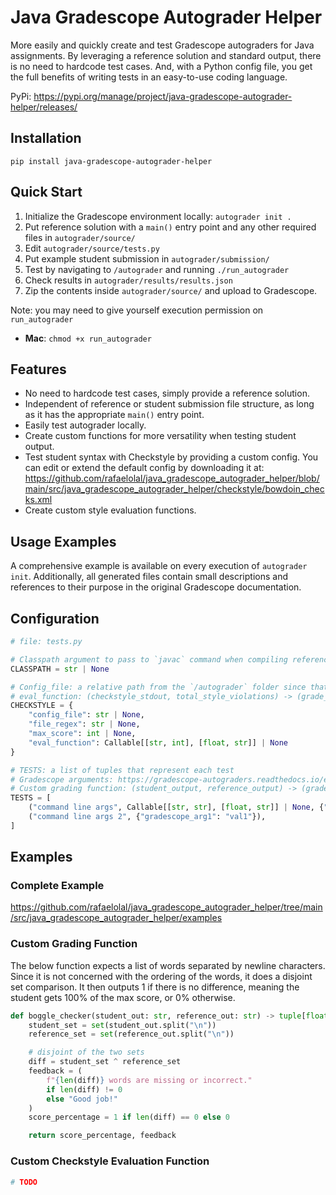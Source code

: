 # Java Gradescope Autograder Helper

More easily and quickly create and test Gradescope autograders for Java assignments. By leveraging a reference solution and standard output, there is no need to hardcode test cases. And, with a Python config file, you get the full benefits of writing tests in an easy-to-use coding language.

PyPi: https://pypi.org/manage/project/java-gradescope-autograder-helper/releases/

## Installation

`pip install java-gradescope-autograder-helper`

## Quick Start

1. Initialize the Gradescope environment locally: `autograder init .`
2. Put reference solution with a `main()` entry point and any other required files in `autograder/source/`
3. Edit `autograder/source/tests.py`
4. Put example student submission in `autograder/submission/`
5. Test by navigating to `/autograder` and running `./run_autograder`
6. Check results in `autograder/results/results.json`
7. Zip the contents inside `autograder/source/` and upload to Gradescope.

Note: you may need to give yourself execution permission on `run_autograder`
* **Mac**: `chmod +x run_autograder`

## Features

* No need to hardcode test cases, simply provide a reference solution.
* Independent of reference or student submission file structure, as long as it has the appropriate `main()` entry point.
* Easily test autograder locally.
* Create custom functions for more versatility when testing student output.
* Test student syntax with Checkstyle by providing a custom config. You can edit or extend the default config by downloading it at: https://github.com/rafaelolal/java_gradescope_autograder_helper/blob/main/src/java_gradescope_autograder_helper/checkstyle/bowdoin_checks.xml
* Create custom style evaluation functions.

## Usage Examples

A comprehensive example is available on every execution of `autograder init`. Additionally, all generated files contain small descriptions and references to their purpose in the original Gradescope documentation.

## Configuration

```py
# file: tests.py

# Classpath argument to pass to `javac` command when compiling reference and student code
CLASSPATH = str | None

# Config_file: a relative path from the `/autograder` folder since that is where Gradescope executes this file from
# eval_function: (checkstyle_stdout, total_style_violations) -> (grade_percentage, feedback) 
CHECKSTYLE = {
    "config_file": str | None,
    "file_regex": str | None,
    "max_score": int | None,
    "eval_function": Callable[[str, int], [float, str]] | None
}

# TESTS: a list of tuples that represent each test
# Gradescope arguments: https://gradescope-autograders.readthedocs.io/en/latest/specs/
# Custom grading function: (student_output, reference_output) -> (grade_percentage, feedback)
TESTS = [
    ("command line args", Callable[[str, str], [float, str]] | None, {"gradescope_arg1": "val1"}),
    ("command line args 2", {"gradescope_arg1": "val1"}),
]

```

## Examples

### Complete Example

https://github.com/rafaelolal/java_gradescope_autograder_helper/tree/main/src/java_gradescope_autograder_helper/examples

### Custom Grading Function

The below function expects a list of words separated by newline characters. Since it is not concerned with the ordering of the words, it does a disjoint set comparison. It then outputs 1 if there is no difference, meaning the student gets 100% of the max score, or 0% otherwise.

```py
def boggle_checker(student_out: str, reference_out: str) -> tuple[float, str]:
    student_set = set(student_out.split("\n"))
    reference_set = set(reference_out.split("\n"))

    # disjoint of the two sets
    diff = student_set ^ reference_set
    feedback = (
        f"{len(diff)} words are missing or incorrect."
        if len(diff) != 0
        else "Good job!"
    )
    score_percentage = 1 if len(diff) == 0 else 0

    return score_percentage, feedback
```

### Custom Checkstyle Evaluation Function

```py
# TODO
```